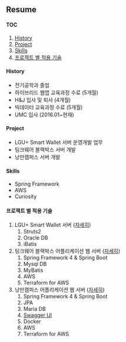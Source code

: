 ## Resume
#### TOC
1. [History](#history)
2. [Project](#project)
3. [Skills](#skills)
4. [프로젝트 별 적용 기술](#프로젝트-별-적용-기술)

#### History
- 전기공학과 졸업
- 하이브리드 웹앱 교육과정 수료 (5개월)
- H&J 입사 및 퇴사 (4개월)
- 빅데이터 교육과정 수료 (5개월)
- UMC 입사 (2016.01~현재)

#### Project
- LGU+ Smart Wallet 서버 운영개발 업무
- 팅크웨어 블랙박스 서버 개발
- 낭만캠퍼스 서버 개발

#### Skills
- Spring Framework
- AWS
- Curiosity

#### 프로젝트 별 적용 기술
1. LGU+ Smart Wallet 서버 ([자세히](projects/201601_SmartWallet.md))
    1. Struts2
    2. Oracle DB
    3. iBatis
2. 팅크웨어 블랙박스 어플리케이션 웹 서버 ([자세히](projects/201703_201706_Osprey.md))
    1. Spring Framework 4 & Spring Boot
    2. Mysql DB
    3. MyBatis
    4. AWS
    5. Terraform for AWS
3. 낭만캠퍼스 어플리케이션 웹 서버 ([자세히](projects/201703_RomanticCampus.md))
    1. Spring Framework 4 & Spring Boot
    2. JPA
    3. Maria DB
    3. [Swagger UI](http://13.124.57.75:8080/swagger-ui.html)
    4. Docker
    5. AWS
    6. Terraform for AWS